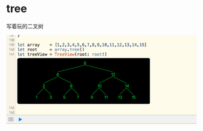 # tree
写着玩的二叉树

![image](https://raw.githubusercontent.com/zhangxigithub/tree/master/screenshot2.png)